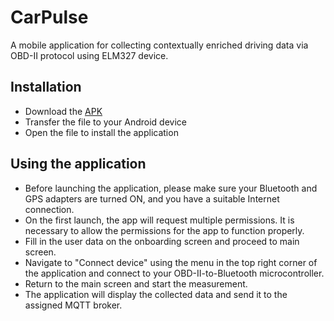 # CarPulse
A mobile application for collecting contextually enriched driving data via OBD-II protocol using ELM327 device.


## Installation
- Download the [APK](https://github.com/renatomajer/CarPulse/releases/download/v0.1.0/CarPulse.apk)
- Transfer the file to your Android device
- Open the file to install the application

## Using the application
- Before launching the application, please make sure your Bluetooth and GPS adapters are turned ON, and you have a suitable Internet connection.
- On the first launch, the app will request multiple permissions. It is necessary to allow the permissions for the app to function properly.
- Fill in the user data on the onboarding screen and proceed to main screen.
- Navigate to "Connect device" using the menu in the top right corner of the application and connect to your OBD-II-to-Bluetooth microcontroller.
- Return to the main screen and start the measurement. 
- The application will display the collected data and send it to the assigned MQTT broker.
